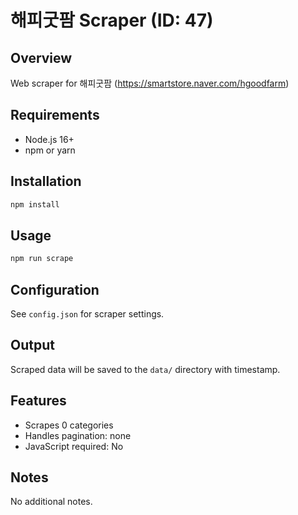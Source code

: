 # 해피굿팜 Scraper (ID: 47)

## Overview
Web scraper for 해피굿팜 (https://smartstore.naver.com/hgoodfarm)

## Requirements
- Node.js 16+
- npm or yarn

## Installation
```bash
npm install
```

## Usage
```bash
npm run scrape
```

## Configuration
See `config.json` for scraper settings.

## Output
Scraped data will be saved to the `data/` directory with timestamp.

## Features
- Scrapes 0 categories
- Handles pagination: none
- JavaScript required: No

## Notes
No additional notes.
